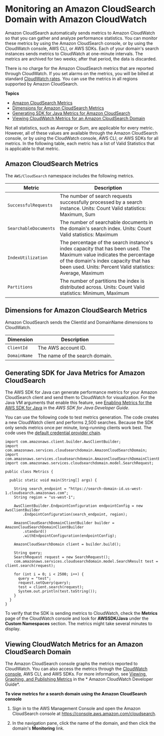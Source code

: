 # Monitoring an Amazon CloudSearch Domain with Amazon CloudWatch<a name="cloudwatch-monitoring"></a>

Amazon CloudSearch automatically sends metrics to Amazon CloudWatch so that you can gather and analyze performance statistics\. You can monitor these metrics by using the Amazon CloudSearch console, or by using the CloudWatch console, AWS CLI, or AWS SDKs\. Each of your domain's search instances sends metrics to CloudWatch at one\-minute intervals\. The metrics are archived for two weeks; after that period, the data is discarded\. 

There is no charge for the Amazon CloudSearch metrics that are reported through CloudWatch\. If you set alarms on the metrics, you will be billed at standard [CloudWatch rates](http://aws.amazon.com/cloudwatch/pricing/)\. You can use the metrics in all regions supported by Amazon CloudSearch\.

**Topics**
+ [Amazon CloudSearch Metrics](#cloudsearch-metrics)
+ [Dimensions for Amazon CloudSearch Metrics](#cloudsearch-metric-dimensions)
+ [Generating SDK for Java Metrics for Amazon CloudSearch](#java-sdk-metrics)
+ [Viewing CloudWatch Metrics for an Amazon CloudSearch Domain](#viewing-metrics)

Not all statistics, such as *Average* or *Sum*, are applicable for every metric\. However, all of these values are available through the Amazon CloudSearch console, or by using the CloudWatch console, AWS CLI, or AWS SDKs for all metrics\. In the following table, each metric has a list of Valid Statistics that is applicable to that metric\.

## Amazon CloudSearch Metrics<a name="cloudsearch-metrics"></a>

The `AWS/CloudSearch` namespace includes the following metrics\.


| Metric | Description | 
| --- | --- | 
|  `SuccessfulRequests`  |  The number of search requests successfully processed by a search instance\.  Units: Count Valid statistics: Maximum, Sum  | 
|  `SearchableDocuments`  |  The number of searchable documents in the domain's search index\.  Units: Count Valid statistics: Maximum  | 
|  `IndexUtilization`  |  The percentage of the search instance's index capacity that has been used\. The Maximum value indicates the percentage of the domain's index capacity that has been used\. Units: Percent Valid statistics: Average, Maximum  | 
|  `Partitions`  |  The number of partitions the index is distributed across\. Units: Count Valid statistics: Minimum, Maximum  | 

## Dimensions for Amazon CloudSearch Metrics<a name="cloudsearch-metric-dimensions"></a>

Amazon CloudSearch sends the ClientId and DomainName dimensions to CloudWatch\.


| Dimension | Description | 
| --- | --- | 
| `ClientId` |  The AWS account ID\.  | 
| `DomainName` |  The name of the search domain\.  | 

## Generating SDK for Java Metrics for Amazon CloudSearch<a name="java-sdk-metrics"></a>

The AWS SDK for Java can generate performance metrics for your Amazon CloudSearch client and send them to CloudWatch for visualization\. For the Java VM arguments that enable this feature, see [Enabling Metrics for the AWS SDK for Java](http://docs.aws.amazon.com/sdk-for-java/v1/developer-guide/generating-sdk-metrics.html) in the *AWS SDK for Java Developer Guide*\.

You can use the following code to test metrics generation\. The code creates a new CloudWatch client and performs 2,500 searches\. Because the SDK only sends metrics once per minute, long\-running clients work best\. The code uses the [default credential provider chain](http://docs.aws.amazon.com/sdk-for-java/v1/developer-guide/credentials.html#credentials-default)\.

```
import com.amazonaws.client.builder.AwsClientBuilder;
import com.amazonaws.services.cloudsearchdomain.AmazonCloudSearchDomain;
import com.amazonaws.services.cloudsearchdomain.AmazonCloudSearchDomainClientBuilder;
import com.amazonaws.services.cloudsearchdomain.model.SearchRequest;

public class Metrics {

  public static void main(String[] args) {

    String search_endpoint = "https://search-domain-id.us-west-1.cloudsearch.amazonaws.com";
    String region = "us-west-1";

    AwsClientBuilder.EndpointConfiguration endpointConfig = new AwsClientBuilder
        .EndpointConfiguration(search_endpoint, region);
        
    AmazonCloudSearchDomainClientBuilder builder = AmazonCloudSearchDomainClientBuilder
        .standard()
        .withEndpointConfiguration(endpointConfig);
        
    AmazonCloudSearchDomain client = builder.build();
        
    String query;
    SearchRequest request = new SearchRequest();
    com.amazonaws.services.cloudsearchdomain.model.SearchResult test = client.search(request);
                
    for (int i = 0; i < 2500; i++) {
      query = "test";
      request.setQuery(query);
      test = client.search(request);
      System.out.println(test.toString());
    }
  }
}
```

To verify that the SDK is sending metrics to CloudWatch, check the **Metrics** page of the CloudWatch console and look for **AWSSDK/Java** under the **Custom Namespaces** section\. The metrics might take several minutes to display\.

## Viewing CloudWatch Metrics for an Amazon CloudSearch Domain<a name="viewing-metrics"></a>

The Amazon CloudSearch console graphs the metrics reported to CloudWatch\. You can also access the metrics through the [CloudWatch console](https://console.aws.amazon.com/cloudwatch), AWS CLI, and AWS SDKs\. For more information, see [Viewing, Graphing, and Publishing Metrics](http://docs.aws.amazon.com/AmazonCloudWatch/latest/DeveloperGuide/working_with_metrics.html) in the * Amazon CloudWatch Developer Guide*\.

**To view metrics for a search domain using the Amazon CloudSearch console**

1. Sign in to the AWS Management Console and open the Amazon CloudSearch console at [https://console\.aws\.amazon\.com/cloudsearch](https://console.aws.amazon.com/cloudsearch)\.

1. In the navigation pane, click the name of the domain, and then click the domain's **Monitoring** link\.